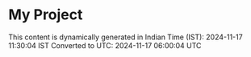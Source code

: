 # My Project

This content is dynamically generated in Indian Time (IST): 2024-11-17 11:30:04 IST
Converted to UTC: 2024-11-17 06:00:04 UTC
